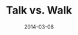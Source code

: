 ---
layout: message
category: message
series: "Heavyweights 2"
title: "Talk vs. Walk"
date: 2014-03-08
message_id: 851
---